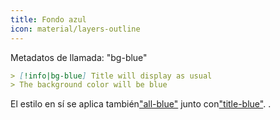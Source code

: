 ```yaml
---
title: Fondo azul
icon: material/layers-outline
---
```


Metadatos de llamada: "bg-blue"

```md
> [!info|bg-blue] Title will display as usual
> The background color will be blue
```

El estilo en sí se aplica también["all-blue"](../combined-styling/page-2.md)
junto con["title-blue"](../title-styling/page-2.md).
.


